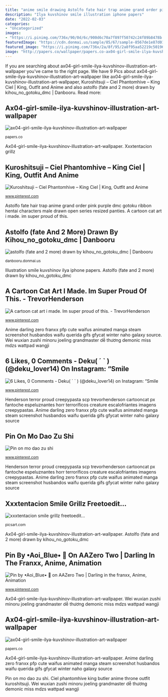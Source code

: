 ```yaml
---
title: "anime smile drawing Astolfo fate hair trap anime grand order pink purple dmc gotoku ribbon hentai characters male drawn open series resized panties"
description: "Ilya kuvshinov smile illustration iphone papers"
date: "2022-02-03"
categories:
- "Uncategorized"
images:
- "https://i.pinimg.com/736x/90/0d/6c/900d6c70a7f897f50742c24f89b8478b.jpg"
featuredImage: "https://cdn.donmai.us/sample/85/67/sample-8567de1e87d0173e811bd1281f21f163.jpg"
featured_image: "https://i.pinimg.com/736x/2a/8f/95/2a8f95aa52219c50196ce1a0752fec67.jpg"
image: "http://papers.co/wallpaper/papers.co-ax04-girl-smile-ilya-kuvshinov-illustration-art-33-iphone6-wallpaper.jpg"
---
```


If you are searching about ax04-girl-smile-ilya-kuvshinov-illustration-art-wallpaper you've came to the right page. We have 9 Pics about ax04-girl-smile-ilya-kuvshinov-illustration-art-wallpaper like ax04-girl-smile-ilya-kuvshinov-illustration-art-wallpaper, Kuroshitsuji – Ciel Phantomhive – King Ciel | King, Outfit and Anime and also astolfo (fate and 2 more) drawn by kihou_no_gotoku_dmc | Danbooru. Read more:

## Ax04-girl-smile-ilya-kuvshinov-illustration-art-wallpaper

![ax04-girl-smile-ilya-kuvshinov-illustration-art-wallpaper](http://papers.co/wallpaper/papers.co-ax04-girl-smile-ilya-kuvshinov-illustration-art-34-iphone6-plus-wallpaper.jpg "Kuroshitsuji – ciel phantomhive – king ciel")

<small>papers.co</small>

Ax04-girl-smile-ilya-kuvshinov-illustration-art-wallpaper. Xxxtentacion grillz

## Kuroshitsuji – Ciel Phantomhive – King Ciel | King, Outfit And Anime

![Kuroshitsuji – Ciel Phantomhive – King Ciel | King, Outfit and Anime](https://s-media-cache-ak0.pinimg.com/736x/cc/c4/1b/ccc41b548026a87e475f958c43cba5d3.jpg "Ilya kuvshinov smile illustration iphone papers")

<small>www.pinterest.com</small>

Astolfo fate hair trap anime grand order pink purple dmc gotoku ribbon hentai characters male drawn open series resized panties. A cartoon cat art i made. im super proud of this.

## Astolfo (fate And 2 More) Drawn By Kihou_no_gotoku_dmc | Danbooru

![astolfo (fate and 2 more) drawn by kihou_no_gotoku_dmc | Danbooru](https://cdn.donmai.us/sample/85/67/sample-8567de1e87d0173e811bd1281f21f163.jpg "Pin by •aoi_blue• 💙 on aazero two")

<small>danbooru.donmai.us</small>

Illustration smile kuvshinov ilya iphone papers. Astolfo (fate and 2 more) drawn by kihou_no_gotoku_dmc

## A Cartoon Cat Art I Made. Im Super Proud Of This. - TrevorHenderson

![A cartoon cat art i made. Im super proud of this. - TrevorHenderson](https://i.pinimg.com/736x/d4/66/0b/d4660be1949eff80ab17e69b1004b392.jpg "Ax04-girl-smile-ilya-kuvshinov-illustration-art-wallpaper")

<small>www.pinterest.com</small>

Anime darling zero franxx pfp cute waifus animated manga steam screenshot husbandos waifu querida gifs gfycat winter naho galaxy source. Wei wuxian zushi minoru joeling grandmaster dễ thương demonic miss mdzs wattpad wangji

## 6 Likes, 0 Comments - Deku( ´ ` ) (@deku_lover14) On Instagram: “Smile

![6 Likes, 0 Comments - Deku( ´ ` ) (@deku_lover14) on Instagram: “Smile](https://i.pinimg.com/736x/2a/8f/95/2a8f95aa52219c50196ce1a0752fec67.jpg "Xxxtentacion grillz")

<small>www.pinterest.com</small>

Henderson terror proud creepypasta scp trevorhenderson cartooncat px fantoche espeluznantes horr terroríficos creature escalofriantes imagens creepypastas. Anime darling zero franxx pfp cute waifus animated manga steam screenshot husbandos waifu querida gifs gfycat winter naho galaxy source

## Pin On Mo Dao Zu Shi

![Pin on mo dao zu shi](https://i.pinimg.com/736x/90/0d/6c/900d6c70a7f897f50742c24f89b8478b.jpg "Ciel phantomhive king butler anime throne outfit kuroshitsuji")

<small>www.pinterest.com</small>

Henderson terror proud creepypasta scp trevorhenderson cartooncat px fantoche espeluznantes horr terroríficos creature escalofriantes imagens creepypastas. Anime darling zero franxx pfp cute waifus animated manga steam screenshot husbandos waifu querida gifs gfycat winter naho galaxy source

## Xxxtentacion Smile Grillz Freetoedit...

![xxxtentacion smile grillz freetoedit...](http://cdn140.picsart.com/255184379013212.png "Pin by •aoi_blue• 💙 on aazero two")

<small>picsart.com</small>

Ax04-girl-smile-ilya-kuvshinov-illustration-art-wallpaper. Astolfo (fate and 2 more) drawn by kihou_no_gotoku_dmc

## Pin By •Aoi_Blue• 💙 On AAZero Two | Darling In The Franxx, Anime, Animation

![Pin by •Aoi_Blue• 💙 on AAZero Two | Darling in the franxx, Anime, Animation](https://i.pinimg.com/736x/d3/4d/09/d34d096dcc353904428e2a4be4507f75.jpg "Ax04-girl-smile-ilya-kuvshinov-illustration-art-wallpaper")

<small>www.pinterest.com</small>

Ax04-girl-smile-ilya-kuvshinov-illustration-art-wallpaper. Wei wuxian zushi minoru joeling grandmaster dễ thương demonic miss mdzs wattpad wangji

## Ax04-girl-smile-ilya-kuvshinov-illustration-art-wallpaper

![ax04-girl-smile-ilya-kuvshinov-illustration-art-wallpaper](http://papers.co/wallpaper/papers.co-ax04-girl-smile-ilya-kuvshinov-illustration-art-33-iphone6-wallpaper.jpg "Xxxtentacion grillz")

<small>papers.co</small>

Ax04-girl-smile-ilya-kuvshinov-illustration-art-wallpaper. Anime darling zero franxx pfp cute waifus animated manga steam screenshot husbandos waifu querida gifs gfycat winter naho galaxy source

Pin on mo dao zu shi. Ciel phantomhive king butler anime throne outfit kuroshitsuji. Wei wuxian zushi minoru joeling grandmaster dễ thương demonic miss mdzs wattpad wangji
